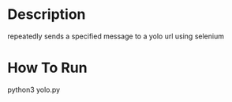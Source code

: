 # Description
repeatedly sends a specified message to a yolo url using selenium

# How To Run
python3 yolo.py
